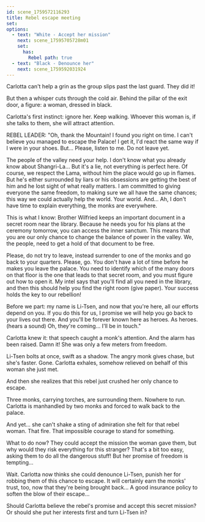 ```yaml
---
id: scene_1759572116293
title: Rebel escape meeting
set:
options:
  - text: "White - Accept her mission"
    next: scene_17595705728m01
    set:
      has:
        Rebel path: true
  - text: "Black - Denounce her"
    next: scene_1759592031924
---
```


Carlotta can't help a grin as the group slips past the last guard.
They did it!

But then a whisper cuts through the cold air.
Behind the pillar of the exit door, a figure: a woman, dressed in black.

Carlotta's first instinct: ignore her. Keep walking.
Whoever this woman is, if she talks to them, she will attract attention.

REBEL LEADER:
"Oh, thank the Mountain! I found you right on time. I can't believe you managed to escape the Palace! I get it, I'd react the same way if I were in your shoes. But... Please, listen to me. Do not leave yet.

The people of the valley need your help. I don't know what you already know about Shangri-La... But it's a lie, not everything is perfect here. Of course, we respect the Lama, without him the place would go up in flames. But he's either surrounded by liars or his obsessions are getting the best of him and he lost sight of what really matters. I am committed to giving everyone the same freedom, to making sure we all have the same chances; this way we could actually help the world. Your world. And... Ah, I don't have time to explain everything, the monks are everywhere.

This is what I know: Brother Wilfried keeps an important document in a secret room near the library. Because he needs you for his plans at the ceremony tomorrow, you can access the inner sanctum. This means that you are our only chance to change the balance of power in the valley. We, the people, need to get a hold of that document to be free.

Please, do not try to leave, instead surrender to one of the monks and go back to your quarters. Please, go. You don't have a lot of time before he makes you leave the palace. You need to identify which of the many doors on that floor is the one that leads to that secret room, and you must figure out how to open it. My intel says that you'll find all you need in the library, and then this should help you find the right room (give paper). Your success holds the key to our rebellion!

Before we part: my name is Li-Tsen, and now that you're here, all our efforts depend on you. If you do this for us, I promise we will help you go back to your lives out there. And you'll be forever known here as heroes. As heroes. (hears a sound) Oh, they're coming... I'll be in touch."

Carlotta knew it: that speech caught a monk's attention. And the alarm has been raised. Damn it! She was only a few meters from freedom.

Li-Tsen bolts at once, swift as a shadow. The angry monk gives chase, but she's faster. Gone. Carlotta exhales, somehow relieved on behalf of this woman she just met.

And then she realizes that this rebel just crushed her only chance to escape.

Three monks, carrying torches, are surrounding them. Nowhere to run.
Carlotta is manhandled by two monks and forced to walk back to the palace.

And yet... she can't shake a sting of admiration she felt for that rebel woman.
That fire. That impossible courage to stand for something.

What to do now?
They could accept the mission the woman gave them, but why would they risk everything for this stranger? That's a bit too easy, asking them to do all the dangerous stuff! But her promise of freedom is tempting...

Wait. Carlotta now thinks she could denounce Li-Tsen, punish her for robbing them of this chance to escape. It will certainly earn the monks' trust, too, now that they're being brought back... A good insurance policy to soften the blow of their escape...

Should Carlotta believe the rebel's promise and accept this secret mission? Or should she put her interests first and turn Li-Tsen in?